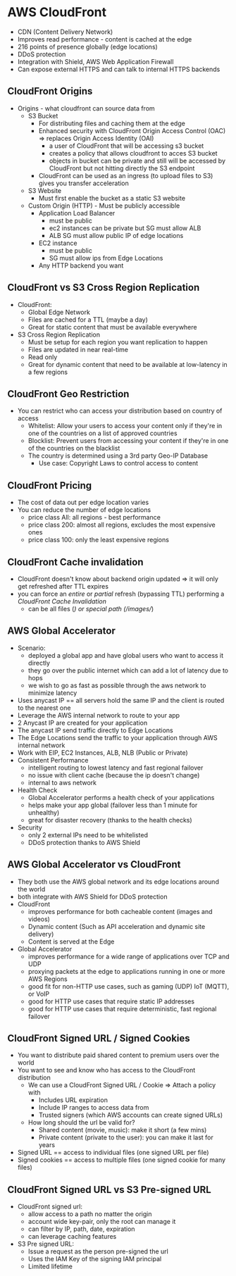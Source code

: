 # AWS CloudFront

* CDN (Content Delivery Network)
* Improves read performance - content is cached at the edge
* 216 points of presence globally (edge locations)
* DDoS protection
* Integration with Shield, AWS Web Application Firewall
* Can expose external HTTPS and can talk to internal HTTPS backends

## CloudFront Origins

* Origins - what cloudfront can source data from
  * S3 Bucket
    * For distributing files and caching them at the edge
    * Enhanced security with CloudFront Origin Access Control (OAC) => replaces Origin Access Identity (OAI)
      * a user of CloudFront that will be accessing s3 bucket
      * creates a policy that allows cloudfront to acces S3 bucket
      * objects in bucket can be private and still will be accessed by CloudFront but not hitting directly the S3
        endpoint
    * CloudFront can be used as an ingress (to upload files to S3) gives you transfer acceleration
  * S3 Website
    * Must first enable the bucket as a static S3 website
  * Custom Origin (HTTP) - Must be publicly accessible
    * Application Load Balancer
      * must be public
      * ec2 instances can be private but SG must allow ALB
      * ALB SG must allow public IP of edge locations
    * EC2 instance
      * must be public
      * SG must allow ips from Edge Locations
    * Any HTTP backend you want

## CloudFront vs S3 Cross Region Replication

* CloudFront:
  * Global Edge Network
  * Files are cached for a TTL (maybe a day)
  * Great for static content that must be available everywhere
* S3 Cross Region Replication
  * Must be setup for each region you want replication to happen
  * Files are updated in near real-time
  * Read only
  * Great for dynamic content that need to be available at low-latency in a few regions

## CloudFront Geo Restriction

* You can restrict who can access your distribution based on country of access
  * Whitelist: Allow your users to access your content only if they're in one of the countries on a list of approved countries
  * Blocklist: Prevent users from accessing your content if they're in one of the countries on the blacklist
  * The country is determined using a 3rd party Geo-IP Database
    * Use case: Copyright Laws to control access to content

## CloudFront Pricing

* The cost of data out per edge location varies
* You can reduce the number of edge locations
  * price class All: all regions - best performance
  * price class 200: almost all regions, excludes the most expensive ones
  * price class 100: only the least expensive regions

## CloudFront Cache invalidation

* CloudFront doesn't know about backend origin updated => it will only get refreshed after TTL expires
* you can force an *entire* or *partial* refresh (bypassing TTL) performing a *CloudFront Cache Invalidation*
  * can be all files (*) or special path (/images/*)

## AWS Global Accelerator

* Scenario:
  * deployed a global app and have global users who want to access it directly
  * they go over the public internet which can add a lot of latency due to hops
  * we wish to go as fast as possible through the aws network to minimize latency
* Uses anycast IP == all servers hold the same IP and the client is routed to the nearest one
* Leverage the AWS internal network to route to your app
* 2 Anycast IP are created for your application
* The anycast IP send traffic directly to Edge Locations
* The Edge Locations send the traffic to your application through AWS internal network
* Work with EIP, EC2 Instances, ALB, NLB (Public or Private)
* Consistent Performance
  * intelligent routing to lowest latency and fast regional failover
  * no issue with client cache (because the ip doesn't change)
  * internal to aws network
* Health Check
  * Global Accelerator performs a health check of your applications
  * helps make your app global (failover less than 1 minute for unhealthy)
  * great for disaster recovery (thanks to the health checks)
* Security
  * only 2 external IPs need to be whitelisted
  * DDoS protection thanks to AWS Shield

## AWS Global Accelerator vs CloudFront

* They both use the AWS global network and its edge locations around the world
* both integrate with AWS Shield for DDoS protection
* CloudFront
  * improves performance for both cacheable content (images and videos)
  * Dynamic content (Such as API acceleration and dynamic site delivery)
  * Content is served at the Edge
* Global Accelerator
  * improves performance for a wide range of applications over TCP and UDP
  * proxying packets at the edge to applications running in one or more AWS Regions
  * good fit for non-HTTP use cases, such as gaming (UDP) IoT (MQTT), or VoIP
  * good for HTTP use cases that require static IP addresses
  * good for HTTP use cases that require deterministic, fast regional failover

## CloudFront Signed URL / Signed Cookies

* You want to distribute paid shared content to premium users over the world
* You want to see and know who has access to the CloudFront distribution
  * We can use a CloudFront Signed URL / Cookie => Attach a policy with
    * Includes URL expiration
    * Include IP ranges to access data from
    * Trusted signers (which AWS accounts can create signed URLs)
  * How long should the url be valid for?
    * Shared content (movie, music): make it short (a few mins)
    * Private content (private to the user): you can make it last for years
* Signed URL == access to individual files (one signed URL per file)
* Signed cookies == access to multiple files (one signed cookie for many files)

## CloudFront Signed URL vs S3 Pre-signed URL

* CloudFront signed url:
  * allow access to a path no matter the origin
  * account wide key-pair, only the root can manage it
  * can filter by IP, path, date, expiration
  * can leverage caching features
* S3 Pre signed URL:
  * Issue a request as the person pre-signed the url
  * Uses the IAM Key of the signing IAM principal
  * Limited lifetime

